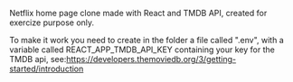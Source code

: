 Netflix home page clone made with React and TMDB API, created for exercize purpose only.

To make it work you need to create in the folder a file called ".env", with a variable called REACT_APP_TMDB_API_KEY containing your key for the TMDB api, see:https://developers.themoviedb.org/3/getting-started/introduction
